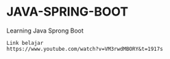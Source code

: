 # JAVA-SPRING-BOOT
 Learning Java Sprong Boot
 
 ```
 Link belajar
 https://www.youtube.com/watch?v=VM3rwdMBORY&t=1917s
 ```
